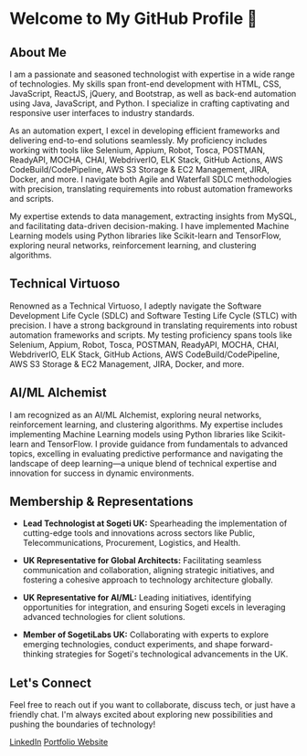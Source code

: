 # Welcome to My GitHub Profile 👋

## About Me

I am a passionate and seasoned technologist with expertise in a wide range of technologies. My skills span front-end development with HTML, CSS, JavaScript, ReactJS, jQuery, and Bootstrap, as well as back-end automation using Java, JavaScript, and Python. I specialize in crafting captivating and responsive user interfaces to industry standards.

As an automation expert, I excel in developing efficient frameworks and delivering end-to-end solutions seamlessly. My proficiency includes working with tools like Selenium, Appium, Robot, Tosca, POSTMAN, ReadyAPI, MOCHA, CHAI, WebdriverIO, ELK Stack, GitHub Actions, AWS CodeBuild/CodePipeline, AWS S3 Storage & EC2 Management, JIRA, Docker, and more. I navigate both Agile and Waterfall SDLC methodologies with precision, translating requirements into robust automation frameworks and scripts.

My expertise extends to data management, extracting insights from MySQL, and facilitating data-driven decision-making. I have implemented Machine Learning models using Python libraries like Scikit-learn and TensorFlow, exploring neural networks, reinforcement learning, and clustering algorithms.

## Technical Virtuoso

Renowned as a Technical Virtuoso, I adeptly navigate the Software Development Life Cycle (SDLC) and Software Testing Life Cycle (STLC) with precision. I have a strong background in translating requirements into robust automation frameworks and scripts. My testing proficiency spans tools like Selenium, Appium, Robot, Tosca, POSTMAN, ReadyAPI, MOCHA, CHAI, WebdriverIO, ELK Stack, GitHub Actions, AWS CodeBuild/CodePipeline, AWS S3 Storage & EC2 Management, JIRA, Docker, and more.

## AI/ML Alchemist

I am recognized as an AI/ML Alchemist, exploring neural networks, reinforcement learning, and clustering algorithms. My expertise includes implementing Machine Learning models using Python libraries like Scikit-learn and TensorFlow. I provide guidance from fundamentals to advanced topics, excelling in evaluating predictive performance and navigating the landscape of deep learning—a unique blend of technical expertise and innovation for success in dynamic environments.

## Membership & Representations

- **Lead Technologist at Sogeti UK:** Spearheading the implementation of cutting-edge tools and innovations across sectors like Public, Telecommunications, Procurement, Logistics, and Health.
  
- **UK Representative for Global Architects:** Facilitating seamless communication and collaboration, aligning strategic initiatives, and fostering a cohesive approach to technology architecture globally.
  
- **UK Representative for AI/ML:** Leading initiatives, identifying opportunities for integration, and ensuring Sogeti excels in leveraging advanced technologies for client solutions.
  
- **Member of SogetiLabs UK:** Collaborating with experts to explore emerging technologies, conduct experiments, and shape forward-thinking strategies for Sogeti's technological advancements in the UK.

## Let's Connect

Feel free to reach out if you want to collaborate, discuss tech, or just have a friendly chat. I'm always excited about exploring new possibilities and pushing the boundaries of technology!

[LinkedIn](https://www.linkedin.com/in/avraajmatharu/)
[Portfolio Website](https://avraaj-dev.netlify.app/)

